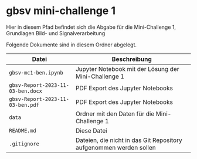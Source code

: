 # gbsv mini-challenge 1

Hier in diesem Pfad befindet sich die Abgabe für die Mini-Challenge 1, Grundlagen Bild- und Signalverarbeitung

Folgende Dokumente sind in diesem Ordner abgelegt.

| Datei | Beschreibung |
| --- | --- |
| `gbsv-mc1-ben.ipynb` | Jupyter Notebook mit der Lösung der Mini-Challenge 1 |
| `gbsv-Report-2023-11-03-ben.docx` | PDF Export des Jupyter Notebooks |
| `gbsv-Report-2023-11-03-ben.pdf` | PDF Export des Jupyter Notebooks |
| `data` | Ordner mit den Daten für die Mini-Challenge 1 |
| `README.md` | Diese Datei |
| `.gitignore` | Dateien, die nicht in das Git Repository aufgenommen werden sollen |